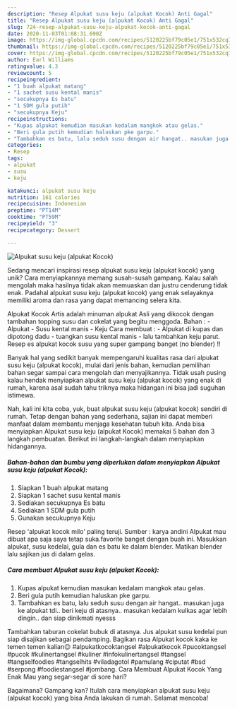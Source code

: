 ```yaml
---
description: "Resep Alpukat susu keju (alpukat Kocok) Anti Gagal"
title: "Resep Alpukat susu keju (alpukat Kocok) Anti Gagal"
slug: 724-resep-alpukat-susu-keju-alpukat-kocok-anti-gagal
date: 2020-11-03T01:08:31.690Z
image: https://img-global.cpcdn.com/recipes/5120225bf79c05e1/751x532cq70/alpukat-susu-keju-alpukat-kocok-foto-resep-utama.jpg
thumbnail: https://img-global.cpcdn.com/recipes/5120225bf79c05e1/751x532cq70/alpukat-susu-keju-alpukat-kocok-foto-resep-utama.jpg
cover: https://img-global.cpcdn.com/recipes/5120225bf79c05e1/751x532cq70/alpukat-susu-keju-alpukat-kocok-foto-resep-utama.jpg
author: Earl Williams
ratingvalue: 4.3
reviewcount: 5
recipeingredient:
- "1 buah alpukat matang"
- "1 sachet susu kental manis"
- "secukupnya Es batu"
- "1 SDM gula putih"
- "secukupnya Keju"
recipeinstructions:
- "Kupas alpukat kemudian masukan kedalam mangkok atau gelas."
- "Beri gula putih kemudian haluskan pke garpu."
- "Tambahkan es batu, lalu seduh susu dengan air hangat.. masukan juga ke alpukat tdi.. beri keju di atasnya.. masukan kedalam kulkas agar lebih dingin.. dan siap dinikmati nyesss"
categories:
- Resep
tags:
- alpukat
- susu
- keju

katakunci: alpukat susu keju 
nutrition: 161 calories
recipecuisine: Indonesian
preptime: "PT14M"
cooktime: "PT59M"
recipeyield: "3"
recipecategory: Dessert

---
```



![Alpukat susu keju (alpukat Kocok)](https://img-global.cpcdn.com/recipes/5120225bf79c05e1/751x532cq70/alpukat-susu-keju-alpukat-kocok-foto-resep-utama.jpg)

Sedang mencari inspirasi resep alpukat susu keju (alpukat kocok) yang unik? Cara menyiapkannya memang susah-susah gampang. Kalau salah mengolah maka hasilnya tidak akan memuaskan dan justru cenderung tidak enak. Padahal alpukat susu keju (alpukat kocok) yang enak selayaknya memiliki aroma dan rasa yang dapat memancing selera kita.

Alpukat Kocok Artis adalah minuman alpukat Asli yang dikocok dengan tambahan topping susu dan cokelat yang begitu menggoda. Bahan : - Alpukat - Susu kental manis - Keju Cara membuat : - Alpukat di kupas dan dipotong dadu - tuangkan susu kental manis - lalu tambahkan keju parut. Resep es alpukat kocok susu yang super gampang banget (no blender) !!

Banyak hal yang sedikit banyak mempengaruhi kualitas rasa dari alpukat susu keju (alpukat kocok), mulai dari jenis bahan, kemudian pemilihan bahan segar sampai cara mengolah dan menyajikannya. Tidak usah pusing kalau hendak menyiapkan alpukat susu keju (alpukat kocok) yang enak di rumah, karena asal sudah tahu triknya maka hidangan ini bisa jadi suguhan istimewa.


Nah, kali ini kita coba, yuk, buat alpukat susu keju (alpukat kocok) sendiri di rumah. Tetap dengan bahan yang sederhana, sajian ini dapat memberi manfaat dalam membantu menjaga kesehatan tubuh kita. Anda bisa menyiapkan Alpukat susu keju (alpukat Kocok) memakai 5 bahan dan 3 langkah pembuatan. Berikut ini langkah-langkah dalam menyiapkan hidangannya.

<!--inarticleads1-->

##### Bahan-bahan dan bumbu yang diperlukan dalam menyiapkan Alpukat susu keju (alpukat Kocok):

1. Siapkan 1 buah alpukat matang
1. Siapkan 1 sachet susu kental manis
1. Sediakan secukupnya Es batu
1. Sediakan 1 SDM gula putih
1. Gunakan secukupnya Keju


Resep &#39;alpukat kocok milo&#39; paling teruji. Sumber : karya andini Alpukat mau dibuat apa saja saya tetap suka.favorite banget dengan buah ini. Masukkan alpukat, susu kedelai, gula dan es batu ke dalam blender. Matikan blender lalu sajikan jus di dalam gelas. 

<!--inarticleads2-->

##### Cara membuat Alpukat susu keju (alpukat Kocok):

1. Kupas alpukat kemudian masukan kedalam mangkok atau gelas.
1. Beri gula putih kemudian haluskan pke garpu.
1. Tambahkan es batu, lalu seduh susu dengan air hangat.. masukan juga ke alpukat tdi.. beri keju di atasnya.. masukan kedalam kulkas agar lebih dingin.. dan siap dinikmati nyesss


Tambahkan taburan cokelat bubuk di atasnya. Jus alpukat susu kedelai pun siap disajikan sebagai pendamping. Bagikan rasa Alpukat kocok kaka ke temen temen kalian😉 #alpukatkocoktangsel #alpukatkocok #pucoktangsel #pucok #kulinertangsel #kuliner #infokulinertangsel #tangsel #tangselfoodies #tangselhits #viladagotol #pamulang #ciputat #bsd #serpong #foodiestangsel #jombang. Cara Membuat Alpukat Kocok Yang Enak Mau yang segar-segar di sore hari? 

Bagaimana? Gampang kan? Itulah cara menyiapkan alpukat susu keju (alpukat kocok) yang bisa Anda lakukan di rumah. Selamat mencoba!

